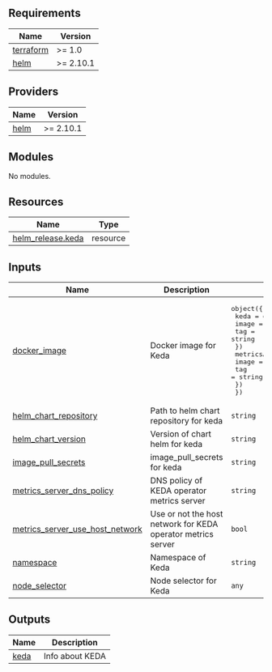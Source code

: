 <!-- BEGIN_TF_DOCS -->
## Requirements

| Name | Version |
|------|---------|
| <a name="requirement_terraform"></a> [terraform](#requirement\_terraform) | >= 1.0 |
| <a name="requirement_helm"></a> [helm](#requirement\_helm) | >= 2.10.1 |

## Providers

| Name | Version |
|------|---------|
| <a name="provider_helm"></a> [helm](#provider\_helm) | >= 2.10.1 |

## Modules

No modules.

## Resources

| Name | Type |
|------|------|
| [helm_release.keda](https://registry.terraform.io/providers/hashicorp/helm/latest/docs/resources/release) | resource |

## Inputs

| Name | Description | Type | Default | Required |
|------|-------------|------|---------|:--------:|
| <a name="input_docker_image"></a> [docker\_image](#input\_docker\_image) | Docker image for Keda | <pre>object({<br>    keda = object({<br>      image = string<br>      tag   = string<br>    })<br>    metricsApiServer = object({<br>      image = string<br>      tag   = string<br>    })<br>  })</pre> | n/a | yes |
| <a name="input_helm_chart_repository"></a> [helm\_chart\_repository](#input\_helm\_chart\_repository) | Path to helm chart repository for keda | `string` | n/a | yes |
| <a name="input_helm_chart_version"></a> [helm\_chart\_version](#input\_helm\_chart\_version) | Version of chart helm for keda | `string` | n/a | yes |
| <a name="input_image_pull_secrets"></a> [image\_pull\_secrets](#input\_image\_pull\_secrets) | image\_pull\_secrets for keda | `string` | n/a | yes |
| <a name="input_metrics_server_dns_policy"></a> [metrics\_server\_dns\_policy](#input\_metrics\_server\_dns\_policy) | DNS policy of KEDA operator metrics server | `string` | n/a | yes |
| <a name="input_metrics_server_use_host_network"></a> [metrics\_server\_use\_host\_network](#input\_metrics\_server\_use\_host\_network) | Use or not the host network for KEDA operator metrics server | `bool` | n/a | yes |
| <a name="input_namespace"></a> [namespace](#input\_namespace) | Namespace of Keda | `string` | n/a | yes |
| <a name="input_node_selector"></a> [node\_selector](#input\_node\_selector) | Node selector for Keda | `any` | n/a | yes |

## Outputs

| Name | Description |
|------|-------------|
| <a name="output_keda"></a> [keda](#output\_keda) | Info about KEDA |
<!-- END_TF_DOCS -->
